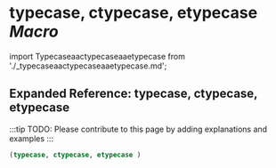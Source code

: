 # **typecase, ctypecase, etypecase** *Macro*

import Typecaseaactypecaseaaetypecase from './_typecaseaactypecaseaaetypecase.md';

<Typecaseaactypecaseaaetypecase />

## Expanded Reference: typecase, ctypecase, etypecase

:::tip
TODO: Please contribute to this page by adding explanations and examples
:::

```lisp
(typecase, ctypecase, etypecase )
```
